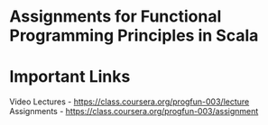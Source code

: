 Assignments for Functional Programming Principles in Scala
==========================================================

Important Links
===============

Video Lectures - https://class.coursera.org/progfun-003/lecture
Assignments - https://class.coursera.org/progfun-003/assignment

